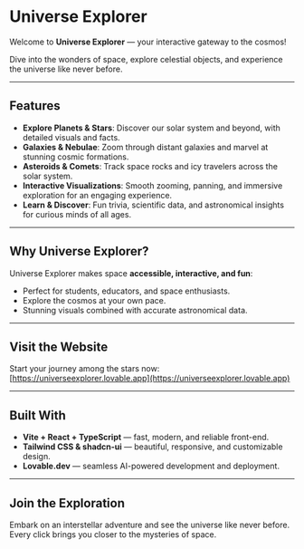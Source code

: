 #  Universe Explorer

Welcome to **Universe Explorer** — your interactive gateway to the cosmos!  

Dive into the wonders of space, explore celestial objects, and experience the universe like never before.  

---

##  Features

- **Explore Planets & Stars**: Discover our solar system and beyond, with detailed visuals and facts.  
- **Galaxies & Nebulae**: Zoom through distant galaxies and marvel at stunning cosmic formations.  
- **Asteroids & Comets**: Track space rocks and icy travelers across the solar system.  
- **Interactive Visualizations**: Smooth zooming, panning, and immersive exploration for an engaging experience.  
- **Learn & Discover**: Fun trivia, scientific data, and astronomical insights for curious minds of all ages.  

---

##  Why Universe Explorer?

Universe Explorer makes space **accessible, interactive, and fun**:

- Perfect for students, educators, and space enthusiasts.  
- Explore the cosmos at your own pace.  
- Stunning visuals combined with accurate astronomical data.  

---

##  Visit the Website

Start your journey among the stars now: [https://universeexplorer.lovable.app](https://universeexplorer.lovable.app) 

---

##  Built With

- **Vite + React + TypeScript** — fast, modern, and reliable front-end.  
- **Tailwind CSS & shadcn-ui** — beautiful, responsive, and customizable design.  
- **Lovable.dev** — seamless AI-powered development and deployment.  

---

##  Join the Exploration

Embark on an interstellar adventure and see the universe like never before.  
Every click brings you closer to the mysteries of space.  

